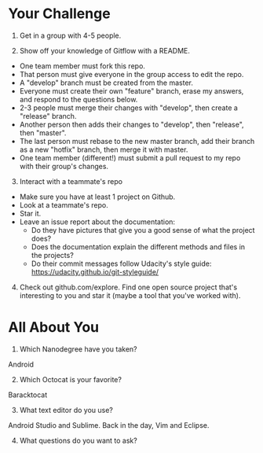 # Your Challenge

1. Get in a group with 4-5 people.

2. Show off your knowledge of Gitflow with a README.

  - One team member must fork this repo.
  - That person must give everyone in the group access to edit the repo.
  - A "develop" branch must be created from the master.
  - Everyone must create their own "feature" branch, erase my answers, and respond to the questions below.
  - 2-3 people must merge their changes with "develop", then create a "release" branch.
  - Another person then adds their changes to "develop", then "release", then "master".
  - The last person must rebase to the new master branch, add their branch as a new "hotfix" branch, then merge it with master.
  - One team member (different!) must submit a pull request to my repo with their group's changes.

3. Interact with a teammate's repo

  - Make sure you have at least 1 project on Github.
  - Look at a teammate's repo.
  - Star it.
  - Leave an issue report about the documentation: 
    - Do they have pictures that give you a good sense of what the project does?
    - Does the documentation explain the different methods and files in the projects?
    - Do their commit messages follow Udacity's style guide: https://udacity.github.io/git-styleguide/

4. Check out github.com/explore. Find one open source project that's interesting to you and star it (maybe a tool that you've worked with).


# All About You

1. Which Nanodegree have you taken?

  Android

2. Which Octocat is your favorite?

  Baracktocat

3. What text editor do you use?

  Android Studio and Sublime. Back in the day, Vim and Eclipse.

4. What questions do you want to ask?
